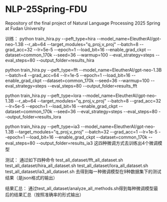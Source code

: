# NLP-25Spring-FDU
Repository of the final project of Natural Language Processing 2025 Spring at Fudan University

训练：
python train_hira.py --peft_type=hira --model_name=EleutherAI/gpt-neo-1.3B --r_ab=64 --target_modules="q_proj,v_proj" --batch=8 --grad_acc=32 --lr=5e-5 --epoch=1 --load_bit=16 --enable_grad_ckpt --dataset=common_170k --seed=36 --warmup=100 --eval_strategy=steps --eval_steps=80 --output_folder=results_hira

python train_hira.py --peft_type=fft --model_name=EleutherAI/gpt-neo-1.3B --batch=4 --grad_acc=64 --lr=1e-5 --epoch=1 --load_bit=16 --enable_grad_ckpt --dataset=common_170k --seed=36 --warmup=100 --eval_strategy=steps --eval_steps=80 --output_folder=results_fft

python train_hira.py --peft_type=lora --model_name=EleutherAI/gpt-neo-1.3B --r_ab=64 --target_modules="q_proj,v_proj" --batch=8 --grad_acc=32 --lr=5e-5 --epoch=1 --load_bit=16 --enable_grad_ckpt --dataset=common_170k --seed=36 --eval_strategy=steps --eval_steps=80 --output_folder=results_lora

python train_hira.py --peft_type=ia3 --model_name=EleutherAI/gpt-neo-1.3B --target_modules="q_proj,v_proj" --batch=32 --grad_acc=1 --lr=1e-5 --epoch=1 --load_bit=16 --enable_grad_ckpt --dataset=common_170k --eval_steps=80 --output_folder=results_ia3
这四种微调方式去训练出4个微调模型



测试：
通过如下四种命令
test_all_dataset/fft_all_dataset.sh
test_all_dataset/hira_all_dataset.sh
test_all_dataset/lora_all_dataset.sh
test_all_dataset/ia3_all_dataset.sh
去得到每一种微调模型在9种数据集下的测试结果（是json格式的输出）

结果汇总：
通过test_all_dataset/analyze_all_methods.sh得到每种微调模型最后的结果汇总（按照准确率的形式输出）

